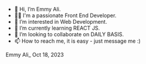 - 👋 Hi, I’m Emmy Ali.
- 👩‍💻 I'm a passionate Front End Developer. 
- 👀 I’m interested in Web Development. 
- 🌱 I’m currently learning REACT JS. 
- 💞️ I’m looking to collaborate on DAILY BASIS. 
- 📫 How to reach me, it is easy - just message me :) 

<!---
eali8/eali8 is a ✨ special ✨ repository because its `README.md` (this file) appears on your GitHub profile.
You can click the Preview link to take a look at your changes.
--->
Emmy Ali_ Oct 18, 2023 


